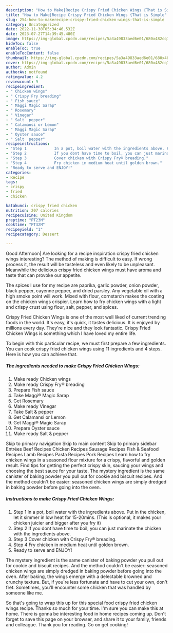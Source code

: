 ```yaml
---
description: "How to Make|Recipe Crispy Fried Chicken Wings {That is Simple"
title: "How to Make|Recipe Crispy Fried Chicken Wings {That is Simple"
slug: 254-how-to-makerecipe-crispy-fried-chicken-wings-that-is-simple
category: Uncategorized
date: 2022-11-30T05:34:46.532Z
date: 2023-07-27T14:39:45.480Z
image: https://img-global.cpcdn.com/recipes/5a3a49833aed6e01/680x482cq70/crispy-fried-chicken-wings-recipe-main-photo.jpg
hideToc: false
enableToc: true
enableTocContent: false
thumbnail: https://img-global.cpcdn.com/recipes/5a3a49833aed6e01/680x482cq70/crispy-fried-chicken-wings-recipe-main-photo.jpg
cover: https://img-global.cpcdn.com/recipes/5a3a49833aed6e01/680x482cq70/crispy-fried-chicken-wings-recipe-main-photo.jpg
author: Admin
authorAv: notfound
ratingvalue: 4.2
reviewcount: 9
recipeingredient:
- " Chicken wings"
- " Crispy Fry breading"
- " Fish sauce"
- " Maggi Magic Sarap"
- " Rosemary"
- " Vinegar"
- " Salt  pepper"
- " Calamansi or Lemon"
- " Maggi Magic Sarap"
- " Oyster sauce"
- " Salt  pepper"
recipeinstructions:
- "Step 1            In a pot, boil water with the ingredients above. Put in the chicken, let it simmer in low heat for 15-20mins. (This is optional, it makes your chicken juicier and bigger after you fry it)"
- "Step 2            If you dont have time to boil, you can just marinate the chicken with the ingredients above."
- "Step 3            Cover chicken with Crispy Fry®️ breading."
- "Step 4            Fry chicken in medium heat until golden brown."
- "Ready to serve and ENJOY!"
categories:
- Recipe
tags:
- crispy
- fried
- chicken

katakunci: crispy fried chicken 
nutrition: 207 calories
recipecuisine: United Kingdom
preptime: "PT23M"
cooktime: "PT32M"
recipeyield: "1"
recipecategory: Dessert

---
```



Good Afternoon| Are looking for a recipe inspiration crispy fried chicken wings interesting? The method of making is difficult to easy. If wrong process it, the result will be tasteless and even likely to be unpleasant. Meanwhile the delicious crispy fried chicken wings must have aroma and taste that can provoke our appetite.





The spices I use for my recipe are paprika, garlic powder, onion powder, black pepper, cayenne pepper, and dried parsley. Any vegetable oil with a high smoke point will work. Mixed with flour, cornstarch makes the coating on the chicken wings crispier. Learn how to fry chicken wings with a light and crispy crust using flour, salt, pepper, and spices.

Crispy Fried Chicken Wings is one of the most well liked of current trending foods in the world. It's easy, it's quick, it tastes delicious. It is enjoyed by millions every day. They're nice and they look fantastic. Crispy Fried Chicken Wings is something which I have loved my entire life.


To begin with this particular recipe, we must first prepare a few ingredients. You can cook crispy fried chicken wings using 11 ingredients and 4 steps. Here is how you can achieve that.

<!--inarticleads1-->

##### The ingredients needed to make Crispy Fried Chicken Wings:

1. Make ready  Chicken wings
1. Make ready  Crispy Fry®️ breading
1. Prepare  Fish sauce
1. Take  Maggi®️ Magic Sarap
1. Get  Rosemary
1. Make ready  Vinegar
1. Take  Salt &amp; pepper
1. Get  Calamansi or Lemon
1. Get  Maggi®️ Magic Sarap
1. Prepare  Oyster sauce
1. Make ready  Salt &amp; pepper


Skip to primary navigation Skip to main content Skip to primary sidebar Entrées Beef Recipes Chicken Recipes Sausage Recipes Fish &amp; Seafood Recipes Lamb Recipes Pasta Recipes Pork Recipes Learn how to fry chicken wings in a seasoned flour mixture for a crispy, flavorful and golden result. Find tips for getting the perfect crispy skin, saucing your wings and choosing the best sauce for your taste. The mystery ingredient is the same canister of baking powder you pull out for cookie and biscuit recipes. And the method couldn&#39;t be easier: seasoned chicken wings are simply dredged in baking powder before going into the oven. 

<!--inarticleads2-->

##### Instructions to make Crispy Fried Chicken Wings:

1. Step 1            In a pot, boil water with the ingredients above. Put in the chicken, let it simmer in low heat for 15-20mins. (This is optional, it makes your chicken juicier and bigger after you fry it)
1. Step 2            If you dont have time to boil, you can just marinate the chicken with the ingredients above.
1. Step 3            Cover chicken with Crispy Fry®️ breading.
1. Step 4            Fry chicken in medium heat until golden brown.
1. Ready to serve and ENJOY!

The mystery ingredient is the same canister of baking powder you pull out for cookie and biscuit recipes. And the method couldn&#39;t be easier: seasoned chicken wings are simply dredged in baking powder before going into the oven. After baking, the wings emerge with a delectable browned and crunchy texture. But, if you&#39;re less fortunate and have to cut your own, don&#39;t fret. Sometimes, you&#39;ll encounter some chicken that was handled by someone like me. 

So that's going to wrap this up for this special food crispy fried chicken wings recipe. Thanks so much for your time. I'm sure you can make this at home. There is gonna be interesting food in home recipes coming up. Don't forget to save this page on your browser, and share it to your family, friends and colleague. Thank you for reading. Go on get cooking!
